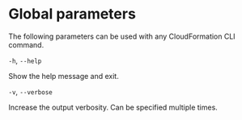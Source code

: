 # Global parameters<a name="resource-type-cli-global-parameters"></a>

The following parameters can be used with any CloudFormation CLI command\.

`-h`, `--help`

Show the help message and exit\.

`-v`, `--verbose`

Increase the output verbosity\. Can be specified multiple times\.
